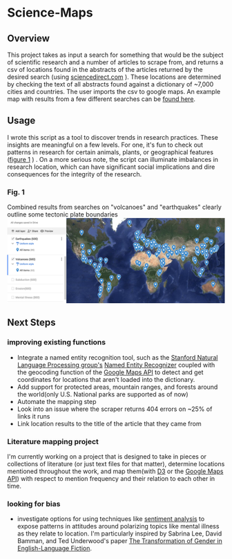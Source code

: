 # Science-Maps

## Overview
This project takes as input a search for something that would be the 
subject of scientific research and a number of articles to scrape from, and returns a csv of locations found in the abstracts of the articles returned by the desired search (using [sciencedirect.com](sciencedirect.com) ). 
These locations are determined by checking the text of all abstracts found against a dictionary of ~7,000 cities and countries. The user 
imports the csv to google maps. An example map with results from a few different 
searches can be [found here](https://drive.google.com/open?id=1uSapi_Us20bfaV65zegpFPFT6kr9oFDk&usp=sharing).

## Usage
I wrote this script as a tool to discover trends in research practices. These insights are meaningful on a few levels. For one, it's fun to check out patterns in research for certain animals, plants, or geographical features ([figure 1](https://github.com/KLaFleur/Science-Maps#fig-1) ) . On a more serious note, the script can illuminate imbalances in research location, which can have significant social implications and dire consequences for the integrity of the research. 

### Fig. 1

Combined results from searches on "volcanoes" and "earthquakes" clearly outline some tectonic plate boundaries
![text](https://github.com/KLaFleur/Science-Maps/blob/master/Earthq%2Bvolcanoes.png)





## Next Steps  



### improving existing functions

* Integrate a named entity recognition tool, such as the [Stanford Natural Language Processing group's](https://nlp.stanford.edu/) [Named Entity Recognizer](https://nlp.stanford.edu/software/CRF-NER.html) coupled with the geocoding function of the [Google Maps API](https://developers.google.com/maps/) to detect and get coordinates for locations that aren't loaded into the dictionary.
* Add support for protected areas, mountain ranges, and forests around the world(only U.S. National parks are supported as of now)
* Automate the mapping step 
* Look into an issue where the scraper returns 404 errors on ~25% of links it runs
* Link location results to the title of the article that they came from 

### Literature mapping project 
I'm currently working on a project that is designed to take in pieces or collections of literature (or just text files for that matter), determine locations mentioned throughout the work, and map them(with [D3](https://d3js.org/) or the [Google Maps API](https://developers.google.com/maps/)) with respect to mention frequency and their relation to each other in time.


### looking for bias
* investigate options for using techniques like [sentiment analysis](https://en.wikipedia.org/wiki/Sentiment_analysis) to expose patterns in attitudes around polarizing topics like mental illness as they relate to location. I'm particularly inspired by Sabrina Lee, David Bamman, and Ted Underwood's paper [The Transformation of Gender in English-Language Fiction](https://hcommons.org/deposits/objects/hc:18128/datastreams/CONTENT/content).





